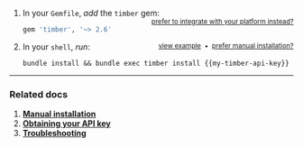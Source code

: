 1. In your `Gemfile`, *add* the `timber` gem: <small style="float: right" class="platform-alt"><a href="/docs/platforms">prefer to integrate with your platform instead?</a></small>

    ```ruby
    gem 'timber', '~> 2.6'
    ```

2. In your `shell`, *run*: <a href="/docs/languages/ruby/installation/manual" style="float: right"><small>prefer manual installation?</small></a><span style="float: right"><small>&nbsp;&nbsp;&bull;&nbsp;&nbsp;</small></span><a href="//images.contentful.com/h6vh38q7qvzk/2Fx4sgYcbe8kKi4smywIKK/f33553257e41014771d21eafa4e22cea/0211f1d87004a059441f536b87b72802.gif" target="_blank"  style="float: right"><small>view example</small></a>

   ```shell
   bundle install && bundle exec timber install {{my-timber-api-key}}
   ```

---

### Related docs

1. [**Manual installation**](/docs/languages/ruby/installation/manual)
2. [**Obtaining your API key**](/docs/app/applications/obtaining-api-key)
3. [**Troubleshooting**](/docs/languages/ruby/troubleshooting)
